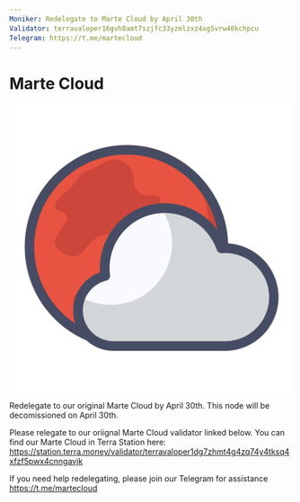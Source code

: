 ```yaml
---
Moniker: Redelegate to Marte Cloud by April 30th
Validator: terravaloper16gvh8amt7szjfc33yzmlzxz4xg5vrw40kchpcu
Telegram: https://t.me/martecloud
---
```


# Marte Cloud
![Marte Cloud](marte-cloud.png)

Redelegate to our original Marte Cloud by April 30th. This node will be decomissioned on April 30th. 

Please relegate to our oriignal Marte Cloud validator linked below.
You can find our Marte Cloud in Terra Station here: https://station.terra.money/validator/terravaloper1dg7zhmt4g4zq74y4tksq4xfzf5pwx4cnngavjk 

If you need help redelegating, please join our Telegram for assistance https://t.me/martecloud